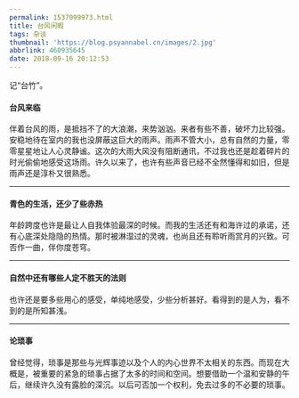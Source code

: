```yaml
---
permalink: 1537099973.html
title: 台风闲暇
tags: 杂谈
thumbnail: 'https://blog.psyannabel.cn/images/2.jpg'
abbrlink: 460935645
date: 2018-09-16 20:12:53
---
```

记“台竹”。

<!--more-->
#### 台风来临


伴着台风的雨，是抵挡不了的大浪潮，来势汹汹。来者有些不善，破坏力比较强。安稳地待在室内的我也没屏蔽这巨大的雨声。雨声不管大小，总有自然的力量，零零星星地让人心灵静谧。这次的大雨大风没有阻断通讯，不过我也还是趁着碎片的时光偷偷地感受这场雨。许久以来了，也许有些声音已经不全然懂得和如旧，但是雨声还是淳朴又很熟悉。
***************
#### 青色的生活，还少了些赤热


年龄跨度也许是最让人自我体验最深的时候。而我的生活还有和海许过的承诺，还有心底深处隐隐的热情。那时被淋湿过的灵魂，也尚且还有聆听雨赏月的兴致。可否作一曲，伴你度苍穹。
****************
#### 自然中还有哪些人定不胜天的法则


也许还是要多些用心的感受，单纯地感受，少些分析甚好。看得到的是人为，看不到的是所知甚浅。
************************

#### 论琐事


曾经觉得，琐事是那些与光辉事迹以及个人的内心世界不太相关的东西。而现在大概是，被重要的紧急的琐事占据了太多的时间和空间。想要借助一个温和安静的午后，继续许久没有露脸的深沉。以后可否加一个权利，免去过多的不必要的琐事。
